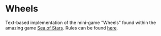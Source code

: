 # Wheels

Text-based implementation of the mini-game "Wheels" found within the amazing
game [Sea of Stars][sea-of-stars]. Rules can be found [here][rules].

[sea-of-stars]: https://seaofstarsgame.co/
[rules]: https://seaofstars.fandom.com/wiki/Wheels?so=search

